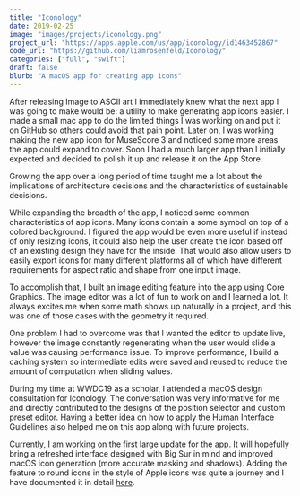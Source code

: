 ```yaml
---
title: "Iconology"
date: 2019-02-25
image: "images/projects/iconology.png"
project_url: "https://apps.apple.com/us/app/iconology/id1463452867"
code_url: "https://github.com/liamrosenfeld/Iconology"
categories: ["full", "swift"]
draft: false
blurb: "A macOS app for creating app icons"
---
```


After releasing Image to ASCII art I immediately knew what the next app I was going to make would be: a utility to make generating app icons easier. I made a small mac app to do the limited things I was working on and put it on GitHub so others could avoid that pain point. Later on, I was working making the new app icon for MuseScore 3 and noticed some more areas the app could expand to cover. Soon I had a much larger app than I initially expected and decided to polish it up and release it on the App Store.

Growing the app over a long period of time taught me a lot about the implications of architecture decisions and the characteristics of sustainable decisions.

While expanding the breadth of the app, I noticed some common characteristics of app icons. Many icons contain a some symbol on top of a colored background. I figured the app would be even more useful if instead of only resizing icons, it could also help the user create the icon based off of an existing design they have for the inside. That would also allow users to easily export icons for many different platforms all of which have different requirements for aspect ratio and shape from one input image.

To accomplish that, I built an image editing feature into the app using Core Graphics. The image editor was a lot of fun to work on and I learned a lot. It always excites me when some math shows up naturally in a project, and this was one of those cases with the geometry it required.

One problem I had to overcome was that I wanted the editor to update live, however the image constantly regenerating when the user would slide a value was causing performance issue. To improve performance, I build a caching system so intermediate edits were saved and reused to reduce the amount of computation when sliding values.

During my time at WWDC19 as a scholar, I attended a macOS design consultation for Iconology. The conversation was very informative for me and directly contributed to the designs of the position selector and custom preset editor. Having a better idea on how to apply the Human Interface Guidelines also helped me on this app along with future projects.

Currently, I am working on the first large update for the app. It will hopefully bring a refreshed interface designed with Big Sur in mind and improved macOS icon generation (more accurate masking and shadows). Adding the feature to round icons in the style of Apple icons was quite a journey and I have documented it in detail [here](/posts/apple_icon_quest/).
